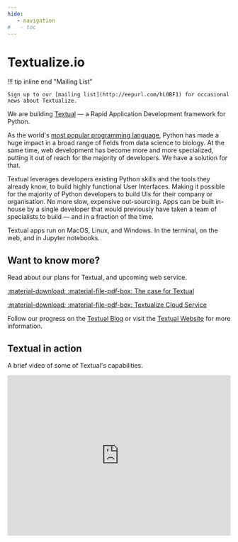 ```yaml
---
hide:
   - navigation
#   - toc
---
```



# Textualize.io


!!! tip inline end "Mailing List"

    Sign up to our [mailing list](http://eepurl.com/hL0BF1) for occasional news about Textualize.

We are building [Textual](projects.md#textual) &mdash; a Rapid Application Development framework for Python.

As the world's [most popular programming language](https://www.tiobe.com/tiobe-index/), Python has made a huge impact in a broad range of fields from data science to biology. At the same time, web development has become more and more specialized, putting it out of reach for the majority of developers. We have a solution for that.

Textual leverages developers existing Python skills and the tools they already know, to build highly functional User Interfaces. Making it possible for the majority of Python developers to build UIs for their company or organisation. No more slow, expensive out-sourcing. Apps can be built in-house by a single developer that would previously have taken a team of specialists to build &mdash; and in a fraction of the time.

Textual apps run on MacOS, Linux, and Windows. In the terminal, on the web, and in Jupyter notebooks. 

## Want to know more?

Read about our plans for Textual, and upcoming web service.

[:material-download: :material-file-pdf-box: The case for Textual](./files/The%20case%20for%20Textual%20-%20Google%20Docs.pdf)

[:material-download: :material-file-pdf-box: Textualize Cloud Service](./files/Textual%20Cloud%20Service%20-%20Google%20Docs.pdf)


Follow our progress on the [Textual Blog](https://textual.textualize.io/blog/) or visit the [Textual Website](https://textual.textualize.io/) for more information.


## Textual in action

A brief video of some of Textual's capabilities.

<iframe style="aspect-ratio: 16 / 11.5;width: 100%;" src="https://www.youtube.com/embed/Q9j7lUvlyyk" title="Textual splash" frameborder="0" allow="accelerometer; autoplay; clipboard-write; encrypted-media; gyroscope; picture-in-picture; web-share" allowfullscreen></iframe>
